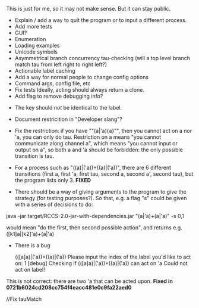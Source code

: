 This is just for me, so it may not make sense. But it can stay public.

- Explain / add a way to quit the program or to input a different process.
- Add more tests
- GUI?
- Enumeration
- Loading examples
- Unicode symbols
- Asymmetrical branch concurrency tau-checking (will a top level branch match tau from left right to right left?)
- Actionable label caching
- Add a way for normal people to change config options
- Command args, config file, etc
- Fix tests
Ideally, acting should always return a clone.
- Add flag to remove debugging info?

<!-- Should those be issues instead? -->

- The key should *not* be identical to the label.

- Document restricition in "Developer slang"?

- Fix the restriction: if you have ""(a|'a)\{a}"", then you cannot act on a nor 'a, you can only do tau. Restriction on a means "you cannot communicate along channel a", which means "you cannot input or output on a", so both a and 'a should be forbidden: the only possible transition is tau.

- For a process such as "((a)|('a))+((a)|('a))", there are 6 different transitions (first a, first 'a, first tau, second a, second a', second tau), but the program lists only 3.
**FIXED**
- There should be a way of giving arguments to the program to give the strategy (for testing purposes?). So that, e.g. a flag "s" could be given with a series of decisions to do:

java -jar target/RCCS-2.0-jar-with-dependencies.jar "(a|'a)+(a|'a)" -s 0,1 

would mean "do the first, then second possible action", and returns e.g. 
([k1]a|[k2]'a)+(a|'a)

- There is a bug 

    (([a]a)|('a))+((a)|('a))
    Please input the index of the label you'd like to act on:
    1
    [debug] Checking if (([a]a)|('a))+((a)|('a)) can act on 'a
    Could not act on label!

This is not correct: there are two 'a that can be acted upon.
**Fixed in 0721b6024cd208cc754f4eacc481e0c9fa22aed0**

//Fix tauMatch
